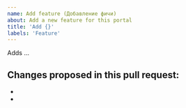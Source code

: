 ```yaml
---
name: Add feature (Добавление фичи)
about: Add a new feature for this portal
title: 'Add {}'
labels: 'Feature'
---
```

Adds ...

Changes proposed in this pull request:
-
-
-
